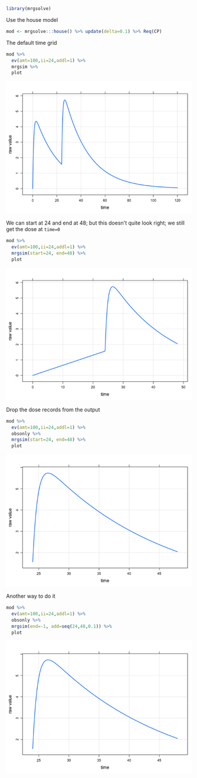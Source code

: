 ``` r
library(mrgsolve)
```

Use the house model

``` r
mod <- mrgsolve:::house() %>% update(delta=0.1) %>% Req(CP)
```

The default time grid

``` r
mod %>% 
  ev(amt=100,ii=24,addl=1) %>%
  mrgsim %>%
  plot
```

![](img/unnamed-chunk-4-1.png)<!-- -->

We can start at 24 and end at 48; but this doesn't quite look right; we still get the dose at `time=0`

``` r
mod %>% 
  ev(amt=100,ii=24,addl=1) %>%
  mrgsim(start=24, end=48) %>%
  plot
```

![](img/unnamed-chunk-5-1.png)<!-- -->

Drop the dose records from the output

``` r
mod %>% 
  ev(amt=100,ii=24,addl=1) %>%
  obsonly %>%
  mrgsim(start=24, end=48) %>%
  plot
```

![](img/unnamed-chunk-6-1.png)<!-- -->

Another way to do it

``` r
mod %>% 
  ev(amt=100,ii=24,addl=1) %>%
  obsonly %>%
  mrgsim(end=-1, add=seq(24,48,0.1)) %>%
  plot
```

![](img/unnamed-chunk-7-1.png)<!-- -->
